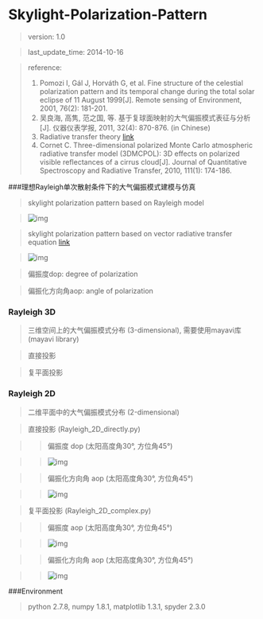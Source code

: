 Skylight-Polarization-Pattern
=============================
>version: 1.0

>last_update_time: 2014-10-16

>reference:
>
>1. Pomozi I, Gál J, Horváth G, et al. Fine structure of the celestial polarization pattern and its temporal change during the total solar eclipse of 11 August 1999\[J\]. Remote sensing of Environment, 2001, 76(2): 181-201.
>2. 吴良海, 高隽, 范之国, 等. 基于复球面映射的大气偏振模式表征与分析\[J\]. 仪器仪表学报, 2011, 32(4): 870-876. (in Chinese)
>3. Radiative transfer theory [link](http://www.oceanopticsbook.info/view/radiative_transfer_theory/level_2/the_vector_radiative_transfer_equation)
>4. Cornet C. Three-dimensional polarized Monte Carlo atmospheric radiative transfer model (3DMCPOL): 3D effects on polarized visible reflectances of a cirrus cloud[J]. Journal of Quantitative Spectroscopy and Radiative Transfer, 2010, 111(1): 174-186.

###理想Rayleigh单次散射条件下的大气偏振模式建模与仿真

>skylight polarization pattern based on Rayleigh model

>![img](https://github.com/ConanGit/gallery/blob/master/Skylight-Polarization-Pattern/img1.jpg)

>skylight polarization pattern based on vector radiative transfer equation [link](http://www.oceanopticsbook.info/view/radiative_transfer_theory/level_2/the_vector_radiative_transfer_equation)

>![img](https://github.com/ConanGit/gallery/blob/master/Skylight-Polarization-Pattern/img2.jpg)


>偏振度dop: degree of polarization

>偏振化方向角aop: angle of polarization

### Rayleigh 3D
>三维空间上的大气偏振模式分布 (3-dimensional), 需要使用mayavi库 (mayavi library)

>直接投影

>复平面投影

### Rayleigh 2D
>二维平面中的大气偏振模式分布 (2-dimensional)

>直接投影 (Rayleigh_2D_directly.py)

>>偏振度 dop (太阳高度角30°, 方位角45°)

>>![img](https://github.com/ConanGit/gallery/blob/master/Skylight-Polarization-Pattern/img3.png)

>>偏振化方向角 aop (太阳高度角30°, 方位角45°)

>>![img](https://github.com/ConanGit/gallery/blob/master/Skylight-Polarization-Pattern/img4.png)

>复平面投影 (Rayleigh_2D_complex.py)

>>偏振度 aop (太阳高度角30°, 方位角45°)

>>![img](https://github.com/ConanGit/gallery/blob/master/Skylight-Polarization-Pattern/img5.png)

>>偏振化方向角 aop (太阳高度角30°, 方位角45°)

>>![img](https://github.com/ConanGit/gallery/blob/master/Skylight-Polarization-Pattern/img6.png)

###Environment
>python 2.7.8, numpy 1.8.1, matplotlib 1.3.1, spyder 2.3.0

